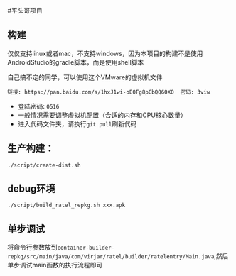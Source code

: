 #平头哥项目

## 构建
仅仅支持linux或者mac，不支持windows，因为本项目的构建不是使用AndroidStudio的gradle脚本，而是使用shell脚本

自己搞不定的同学，可以使用这个VMware的虚拟机文件
```
链接: https://pan.baidu.com/s/1hxJ1wi-oE0Fg8pCbQQ60XQ  密码: 3viw
```
- 登陆密码: ``0516``
- 一般情况需要调整虚拟机配置（合适的内存和CPU核心数量）
- 进入代码文件夹，请执行``git pull``刷新代码

## 生产构建：
```
./script/create-dist.sh
```

## debug环境
```
./script/build_ratel_repkg.sh xxx.apk
```

## 单步调试
将命令行参数放到``container-builder-repkg/src/main/java/com/virjar/ratel/builder/ratelentry/Main.java``,然后单步调试main函数的执行流程即可

